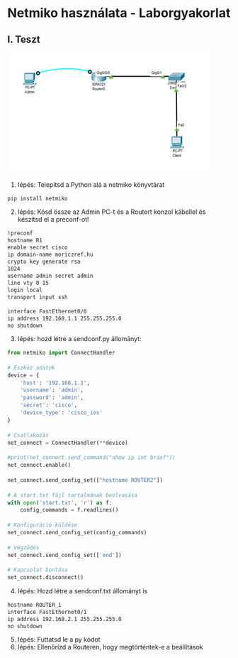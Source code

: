 # Netmiko használata - Laborgyakorlat


## I. Teszt


![Rest config net](../PICTURES/Restconf_net.png)

1. lépés: Telepítsd a Python alá a netmiko könyvtárat
```console
pip install netmiko
```
2. lépés:	Kösd össze az Admin PC-t és a Routert konzol kábellel és készítsd el a preconf-ot!
```console
!preconf
hostname R1
enable secret cisco
ip domain-name moriczref.hu
crypto key generate rsa
1024
username admin secret admin
line vty 0 15
login local
transport input ssh

interface FastEthernet0/0
ip address 192.168.1.1 255.255.255.0
no shutdown
```
3. lépés: hozd létre a sendconf.py állományt:
```py
from netmiko import ConnectHandler

# Eszköz adatok
device = {
    'host': '192.168.1.1',
    'username': 'admin',
    'password': 'admin',
    'secret': 'cisco',
    'device_type': 'cisco_ios'
}

# Csatlakozás
net_connect = ConnectHandler(**device)

#print(net_connect.send_command("show ip int brief"))
net_connect.enable()

net_connect.send_config_set(["hostname ROUTER2"])

# A start.txt fájl tartalmának beolvasása
with open('start.txt', 'r') as f:
    config_commands = f.readlines()

# Konfiguráció küldése
net_connect.send_config_set(config_commands)

# Végződés
net_connect.send_config_set(['end'])

# Kapcsolat bontása
net_connect.disconnect()
```

4. lépés: Hozd létre a sendconf.txt állományt is
```console
hostname ROUTER_1
interface FastEthernet0/1
ip address 192.168.2.1 255.255.255.0
no shutdown
```

5. lépés:	Futtatsd le a py kódot
6. lépés: Ellenőrízd a Routeren, hogy megtörténtek-e a beállítások

